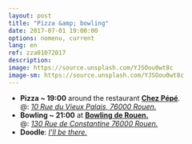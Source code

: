 ```yaml
---
layout: post
title: "Pizza &amp; bowling"
date: 2017-07-01 19:00:00
options: nomenu, current
lang: en
ref: zza01072017
description: 
image: https://source.unsplash.com/YJSOou0wt8c
image-sm: https://source.unsplash.com/YJSOou0wt8c
---
```

<ul>
<li> <h4 style="display: inline;">Pizza ~ 19:00</h4>
around the restaurant <a href="http://www.chez-pepe.com/"> <b>Chez Pépé</b></a>.
  <br>
  @: <a href="https://goo.gl/maps/9duVMqQhLuJ2"><i>10 Rue du Vieux Palais, 76000 Rouen.</i></a></li>
<li>
<h4 style="display: inline;">Bowling ~ 21:00</h4>
  at <a href="https://www.bowlingrouen.com/"> <b>Bowling de Rouen.</b></a>
  <br>
  @: <a href="https://goo.gl/maps/b3oTyp7iknL2"> <i>130 Rue de Constantine 76000 Rouen.</i></a>
</li>
<li>
<h4 style="display: inline;">Doodle</h4>: <a href="http://doodle.com/poll/ayaszmbbhbzvitn3"> <i>I'll be there.</i></a>
</li>
</ul>